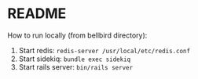 # README

How to run locally (from bellbird directory):

1. Start redis: `redis-server /usr/local/etc/redis.conf`
2. Start sidekiq: `bundle exec sidekiq`
3. Start rails server: `bin/rails server`
